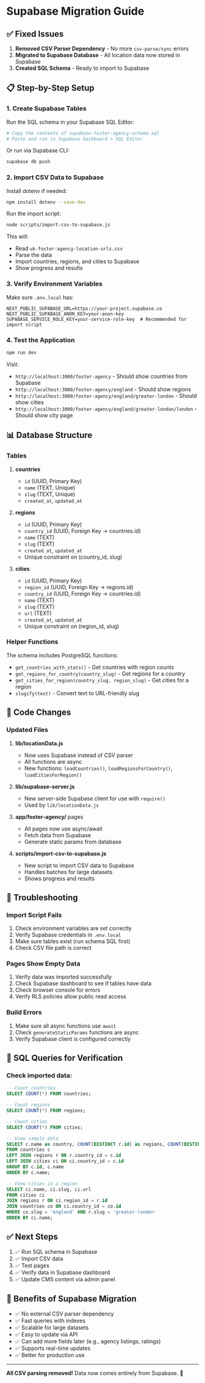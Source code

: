 # Supabase Migration Guide

## ✅ Fixed Issues

1. **Removed CSV Parser Dependency** - No more `csv-parse/sync` errors
2. **Migrated to Supabase Database** - All location data now stored in Supabase
3. **Created SQL Schema** - Ready to import to Supabase

## 📋 Step-by-Step Setup

### 1. Create Supabase Tables

Run the SQL schema in your Supabase SQL Editor:

```bash
# Copy the contents of supabase-foster-agency-schema.sql
# Paste and run in Supabase Dashboard > SQL Editor
```

Or run via Supabase CLI:
```bash
supabase db push
```

### 2. Import CSV Data to Supabase

Install dotenv if needed:
```bash
npm install dotenv --save-dev
```

Run the import script:
```bash
node scripts/import-csv-to-supabase.js
```

This will:
- Read `uk-foster-agency-location-urls.csv`
- Parse the data
- Import countries, regions, and cities to Supabase
- Show progress and results

### 3. Verify Environment Variables

Make sure `.env.local` has:

```env
NEXT_PUBLIC_SUPABASE_URL=https://your-project.supabase.co
NEXT_PUBLIC_SUPABASE_ANON_KEY=your-anon-key
SUPABASE_SERVICE_ROLE_KEY=your-service-role-key  # Recommended for import script
```

### 4. Test the Application

```bash
npm run dev
```

Visit:
- `http://localhost:3000/foster-agency` - Should show countries from Supabase
- `http://localhost:3000/foster-agency/england` - Should show regions
- `http://localhost:3000/foster-agency/england/greater-london` - Should show cities
- `http://localhost:3000/foster-agency/england/greater-london/london` - Should show city page

## 📊 Database Structure

### Tables

1. **countries**
   - `id` (UUID, Primary Key)
   - `name` (TEXT, Unique)
   - `slug` (TEXT, Unique)
   - `created_at`, `updated_at`

2. **regions**
   - `id` (UUID, Primary Key)
   - `country_id` (UUID, Foreign Key → countries.id)
   - `name` (TEXT)
   - `slug` (TEXT)
   - `created_at`, `updated_at`
   - Unique constraint on (country_id, slug)

3. **cities**
   - `id` (UUID, Primary Key)
   - `region_id` (UUID, Foreign Key → regions.id)
   - `country_id` (UUID, Foreign Key → countries.id)
   - `name` (TEXT)
   - `slug` (TEXT)
   - `url` (TEXT)
   - `created_at`, `updated_at`
   - Unique constraint on (region_id, slug)

### Helper Functions

The schema includes PostgreSQL functions:
- `get_countries_with_stats()` - Get countries with region counts
- `get_regions_for_country(country_slug)` - Get regions for a country
- `get_cities_for_region(country_slug, region_slug)` - Get cities for a region
- `slugify(text)` - Convert text to URL-friendly slug

## 🔧 Code Changes

### Updated Files

1. **lib/locationData.js**
   - Now uses Supabase instead of CSV parser
   - All functions are async
   - New functions: `loadCountries()`, `loadRegionsForCountry()`, `loadCitiesForRegion()`

2. **lib/supabase-server.js**
   - New server-side Supabase client for use with `require()`
   - Used by `lib/locationData.js`

3. **app/foster-agency/** pages
   - All pages now use async/await
   - Fetch data from Supabase
   - Generate static params from database

4. **scripts/import-csv-to-supabase.js**
   - New script to import CSV data to Supabase
   - Handles batches for large datasets
   - Shows progress and results

## 🐛 Troubleshooting

### Import Script Fails

1. Check environment variables are set correctly
2. Verify Supabase credentials in `.env.local`
3. Make sure tables exist (run schema SQL first)
4. Check CSV file path is correct

### Pages Show Empty Data

1. Verify data was imported successfully
2. Check Supabase dashboard to see if tables have data
3. Check browser console for errors
4. Verify RLS policies allow public read access

### Build Errors

1. Make sure all async functions use `await`
2. Check `generateStaticParams` functions are async
3. Verify Supabase client is configured correctly

## 📝 SQL Queries for Verification

### Check imported data:

```sql
-- Count countries
SELECT COUNT(*) FROM countries;

-- Count regions
SELECT COUNT(*) FROM regions;

-- Count cities
SELECT COUNT(*) FROM cities;

-- View sample data
SELECT c.name as country, COUNT(DISTINCT r.id) as regions, COUNT(DISTINCT ci.id) as cities
FROM countries c
LEFT JOIN regions r ON r.country_id = c.id
LEFT JOIN cities ci ON ci.country_id = c.id
GROUP BY c.id, c.name
ORDER BY c.name;

-- View cities in a region
SELECT ci.name, ci.slug, ci.url
FROM cities ci
JOIN regions r ON ci.region_id = r.id
JOIN countries co ON ci.country_id = co.id
WHERE co.slug = 'england' AND r.slug = 'greater-london'
ORDER BY ci.name;
```

## ✅ Next Steps

1. ✅ Run SQL schema in Supabase
2. ✅ Import CSV data
3. ✅ Test pages
4. ✅ Verify data in Supabase dashboard
5. ✅ Update CMS content via admin panel

## 🎯 Benefits of Supabase Migration

- ✅ No external CSV parser dependency
- ✅ Fast queries with indexes
- ✅ Scalable for large datasets
- ✅ Easy to update via API
- ✅ Can add more fields later (e.g., agency listings, ratings)
- ✅ Supports real-time updates
- ✅ Better for production use

---

**All CSV parsing removed!** Data now comes entirely from Supabase. 🚀

